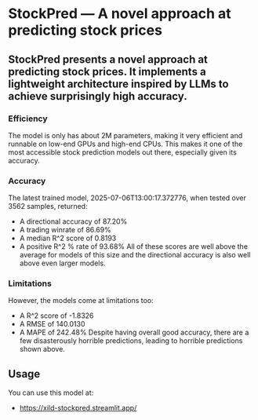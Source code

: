 # StockPred — A novel approach at predicting stock prices

StockPred presents a novel approach at predicting stock prices. It implements a lightweight architecture inspired by LLMs to achieve surprisingly high accuracy.
---
### Efficiency
The model is only has about 2M parameters, making it very efficient and runnable on low-end GPUs and high-end CPUs. This makes it one of the most accessible stock prediction models out there, especially given its accuracy.
### Accuracy
The latest trained model, 2025-07-06T13:00:17.372776, when tested over 3562 samples, returned:
- A directional accuracy of 87.20%
- A trading winrate of 86.69%
- A median R^2 score of 0.8193
- A positive R^2 % rate of 93.68%
All of these scores are well above the average for models of this size and the directional accuracy is also well above even larger models.
### Limitations
However, the models come at limitations too:
- A R^2 score of -1.8326
- A RMSE of 140.0130
- A MAPE of 242.48%
Despite having overall good accuracy, there are a few disasterously horrible predictions, leading to horrible predictions shown above. 
## Usage
You can use this model at:
- https://xild-stockpred.streamlit.app/
